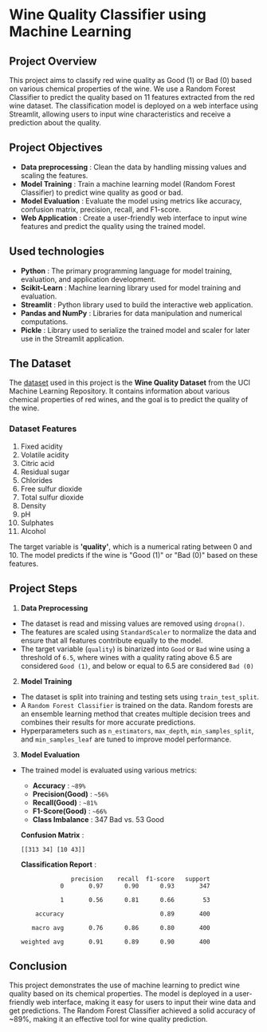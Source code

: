 # Wine Quality Classifier using Machine Learning  
## Project Overview
This project aims to classify red wine quality as Good (1) or Bad (0) based on various chemical properties of the wine. 
We use a Random Forest Classifier to predict the quality based on 11 features extracted from the red wine dataset. 
The classification model is deployed on a web interface using Streamlit, allowing users to input wine characteristics and receive a prediction about the quality.

## Project Objectives

- **Data preprocessing** : Clean the data by handling missing values and scaling the features.  
- **Model Training** : Train a machine learning model (Random Forest Classifier) to predict wine quality as good or bad.
- **Model Evaluation** : Evaluate the model using metrics like accuracy, confusion matrix, precision, recall, and F1-score.
- **Web Application** : Create a user-friendly web interface to input wine features and predict the quality using the trained model.

## Used technologies  
- **Python** : The primary programming language for model training, evaluation, and application development.
- **Scikit-Learn** : Machine learning library used for model training and evaluation.
- **Streamlit** : Python library used to build the interactive web application.
- **Pandas and NumPy** : Libraries for data manipulation and numerical computations.
- **Pickle** : Library used to serialize the trained model and scaler for later use in the Streamlit application.

## The Dataset  
The [dataset](dataset/winequality-red.csv) used in this project is the **Wine Quality Dataset** from the UCI Machine Learning Repository. 
It contains information about various chemical properties of red wines, and the goal is to predict the quality of the wine.

### Dataset Features
1. Fixed acidity
2. Volatile acidity
3. Citric acid
4. Residual sugar
5. Chlorides
6. Free sulfur dioxide
7. Total sulfur dioxide
8. Density
9. pH
10. Sulphates
11. Alcohol

The target variable is **'quality'**, which is a numerical rating between 0 and 10. 
The model predicts if the wine is "Good (1)" or "Bad (0)" based on these features.

## Project Steps
1. **Data Preprocessing**
- The dataset is read and missing values are removed using `dropna()`.
- The features are scaled using `StandardScaler` to normalize the data and ensure that all features contribute equally to the model.
-  The target variable (`quality`) is binarized into `Good` or `Bad` wine using a threshold of `6.5`, where wines with a quality rating above 6.5 are considered `Good (1)`, and below or equal to 6.5 are considered `Bad (0)`
2. **Model Training**
- The dataset is split into training and testing sets using `train_test_split`.
- A `Random Forest Classifier` is trained on the data. Random forests are an ensemble learning method that creates multiple decision trees and combines their results for more accurate predictions.
- Hyperparameters such as `n_estimators`, `max_depth`, `min_samples_split`, and `min_samples_leaf` are tuned to improve model performance.
3. **Model Evaluation**
- The trained model is evaluated using various metrics:
  - **Accuracy** : `~89%`
  - **Precision(Good)** : `~56%`
  - **Recall(Good)** : `~81%`
  - **F1-Score(Good)** : `~66%`
  - **Class Imbalance** : 347 Bad vs. 53 Good
 
    
  **Confusion Matrix** :
  
    ``[[313 34]
    [10 43]]``

  **Classification Report** :

  `              precision    recall  f1-score   support`  
  `           0       0.97      0.90      0.93       347`

  `           1       0.56      0.81      0.66        53`  

  `    accuracy                           0.89       400`
  
  `   macro avg       0.76      0.86      0.80       400`
  
  `weighted avg       0.91      0.89      0.90       400`

## Conclusion  

This project demonstrates the use of machine learning to predict wine quality based on its chemical properties. The model is deployed in a user-friendly web interface, making it easy for users to input their wine data and get predictions. The Random Forest Classifier achieved a solid accuracy of ~89%, making it an effective tool for wine quality prediction.

